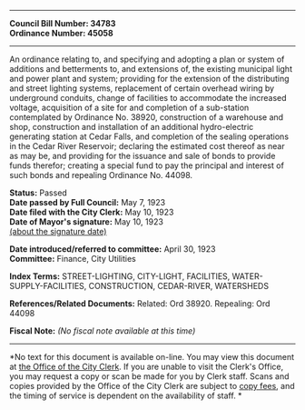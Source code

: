 * * * * *  
  
**Council Bill Number: [](#h0)[](#h2)34783**   
**Ordinance Number: 45058**  
  
* * * * *  
  
An ordinance relating to, and specifying and adopting a plan or system of additions and betterments to, and extensions of, the existing municipal light and power plant and system; providing for the extension of the distributing and street lighting systems, replacement of certain overhead wiring by underground conduits, change of facilities to accommodate the increased voltage, acquisition of a site for and completion of a sub-station contemplated by Ordinance No. 38920, construction of a warehouse and shop, construction and installation of an additional hydro-electric generating station at Cedar Falls, and completion of the sealing operations in the Cedar River Reservoir; declaring the estimated cost thereof as near as may be, and providing for the issuance and sale of bonds to provide funds therefor; creating a special fund to pay the principal and interest of such bonds and repealing Ordinance No. 44098.  
  
**Status:** Passed   
**Date passed by Full Council:** May 7, 1923   
**Date filed with the City Clerk:** May 10, 1923   
**Date of Mayor's signature:** May 10, 1923   
[(about the signature date)](/~public/approvaldate.htm)   
  
  
**Date introduced/referred to committee:** April 30, 1923   
**Committee:** Finance, City Utilities   
  
**Index Terms:** STREET-LIGHTING, CITY-LIGHT, FACILITIES, WATER-SUPPLY-FACILITIES, CONSTRUCTION, CEDAR-RIVER, WATERSHEDS  
  
**References/Related Documents:** Related: Ord 38920. Repealing: Ord 44098  
  
**Fiscal Note:** *(No fiscal note available at this time)*  
  
* * * * *  
  
*No text for this document is available on-line. You may view this document at [the Office of the City Clerk](http://www.seattle.gov/leg/clerk/contactUs.htm). If you are unable to visit the Clerk's Office, you may request a copy or scan be made for you by Clerk staff. Scans and copies provided by the Office of the City Clerk are subject to [copy fees](http://clerk.seattle.gov/~public/clerkfees.htm), and the timing of service is dependent on the availability of staff. *  
  
  
